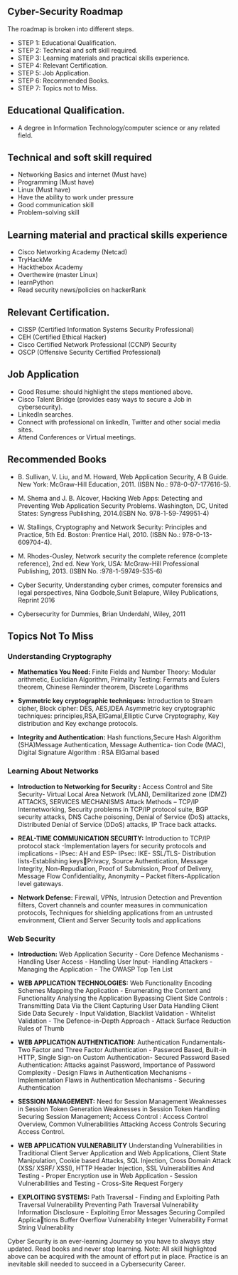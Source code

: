 ## Cyber-Security Roadmap

The roadmap is broken into different steps.

- STEP 1: Educational Qualification.
- STEP 2: Technical and soft skill required.
- STEP 3: Learning materials and practical skills experience.
- STEP 4: Relevant Certification.
- STEP 5: Job Application.
- STEP 6: Recommended Books.
- STEP 7: Topics not to Miss.

## Educational Qualification.

- A degree in Information Technology/computer science or any related field.

## Technical and soft skill required

- Networking Basics and internet (Must have)
- Programming (Must have) 
- Linux (Must have)
- Have the ability to work under pressure
- Good communication skill
- Problem-solving skill

## Learning material and practical skills experience

- Cisco Networking Academy (Netcad)
- TryHackMe
- Hackthebox Academy
- Overthewire (master Linux)
- learnPython
- Read security news/policies on hackerRank

## Relevant Certification.

- CISSP (Certified Information Systems Security Professional)
- CEH (Certified Ethical Hacker)
- Cisco Certified Network Professional (CCNP) Security
- OSCP (Offensive Security Certified Professional)

## Job Application

- Good Resume: should highlight the steps mentioned above.
- Cisco Talent Bridge (provides easy ways to secure a Job in cybersecurity).
- LinkedIn searches.
- Connect with professional on linkedIn, Twitter and other social media sites.
- Attend Conferences or Virtual meetings.

## Recommended Books

- B. Sullivan, V. Liu, and M. Howard, Web Application Security, A B Guide. New York: McGraw-Hill Education, 2011. (ISBN No.: 978-0-07-177616-5).

- M. Shema and J. B. Alcover, Hacking Web Apps: Detecting and Preventing Web Application Security Problems. Washington, DC, United States: Syngress Publishing, 2014.(ISBN No. 978-1-59-749951-4)

- W. Stallings, Cryptography and Network Security: Principles and Practice, 5th Ed. Boston: Prentice Hall, 2010. (ISBN No.: 978-0-13-609704-4).

- M. Rhodes-Ousley, Network security the complete reference (complete reference), 2nd ed. New York, USA: McGraw-Hill Professional Publishing, 2013. (ISBN No. :978-1-59749-535-6)

- Cyber Security, Understanding cyber crimes, computer forensics and legal perspectives, Nina Godbole,Sunit Belapure, Wiley Publications, Reprint 2016

- Cybersecurity for Dummies, Brian Underdahl, Wiley, 2011

  

## Topics Not To Miss

### Understanding Cryptography
- **Mathematics You Need:** Finite Fields and Number Theory: Modular arithmetic, Euclidian Algorithm, Primality Testing: Fermats and Eulers theorem, Chinese Reminder theorem, Discrete Logarithms

- **Symmetric key cryptographic techniques:** Introduction to Stream cipher, Block cipher: DES, AES,IDEA Asymmetric key cryptographic techniques: principles,RSA,ElGamal,Elliptic Curve Cryptography, Key distribution and Key exchange protocols.
- **Integrity and Authentication:** Hash functions,Secure Hash Algorithm (SHA)Message Authentication, Message Authentica- tion Code (MAC), Digital Signature Algorithm : RSA ElGamal based

### Learning About Networks
- **Introduction to Networking for Security :** Access Control and Site Security- Virtual Local Area Network (VLAN), Demilitarized zone (DMZ) ATTACKS, SERVICES MECHANISMS Attack Methods – TCP/IP Internetworking, Security problems in TCP/IP protocol suite, BGP security attacks, DNS Cache poisoning, Denial of Service (DoS) attacks, Distributed Denial of Service (DDoS) attacks, IP Trace back attacks.

- **REAL-TIME COMMUNICATION SECURITY:**  Introduction to TCP/IP protocol stack -Implementation layers for security protocols and implications - IPsec: AH and ESP- IPsec: IKE- SSL/TLS- Distribution lists-Establishing keysPrivacy, Source Authentication, Message Integrity, Non-Repudiation, Proof of Submission, Proof of Delivery, Message Flow Confidentiality, Anonymity – Packet filters-Application level gateways.
- **Network Defense:** Firewall, VPNs, Intrusion Detection and Prevention filters, Covert channels and counter measures in communication protocols, Techniques for shielding applications from an untrusted environment, Client and Server Security tools and applications

### Web Security
- **Introduction:** Web Application Security - Core Defence Mechanisms - Handling User Access - Handling User Input- Handling Attackers - Managing the Application - The OWASP Top Ten List

- **WEB APPLICATION TECHNOLOGIES:** Web Functionality Encoding Schemes Mapping the Application - Enumerating the Content and Functionality Analysing the Application Bypassing Client Side Controls : Transmitting Data Via the Client Capturing User Data Handling Client Side Data Securely - Input Validation, Blacklist Validation - Whitelist Validation - The Defence-in-Depth Approach - Attack Surface Reduction Rules of Thumb

- **WEB APPLICATION AUTHENTICATION:** Authentication Fundamentals- Two Factor and Three Factor Authentication - Password Based, Built-in HTTP, Single Sign-on Custom Authentication- Secured Password Based Authentication: Attacks against Password, Importance of Password Complexity - Design Flaws in Authentication Mechanisms - Implementation Flaws in Authentication Mechanisms - Securing Authentication

- **SESSION MANAGEMENT:** Need for Session Management Weaknesses in Session Token Generation Weaknesses in Session Token Handling Securing Session Management; Access Control : Access Control Overview, Common Vulnerabilities Attacking Access Controls Securing Access Control.

- **WEB APPLICATION VULNERABILITY**  Understanding Vulnerabilities in Traditional Client Server Application and Web Applications, Client State Manipulation, Cookie based Attacks, SQL Injection, Cross Domain Attack (XSS/ XSRF/ XSSI), HTTP Header Injection, SSL Vulnerabilities And Testing - Proper Encryption use in Web Application - Session Vulnerabilities and Testing - Cross-Site Request Forgery

- **EXPLOITING SYSTEMS:** Path Traversal - Finding and Exploiting Path Traversal Vulnerability Preventing Path Traversal Vulnerability Information Disclosure - Exploiting Error Messages Securing Compiled Applications Buffer Overflow Vulnerability Integer Vulnerability Format String Vulnerability



Cyber Security is an ever-learning Journey so you have to always stay updated.
Read books and never stop learning.
Note: All skill highlighted above can be acquired with the amount of effort put in place.
Practice is an inevitable skill needed to succeed in a Cybersecurity Career.
